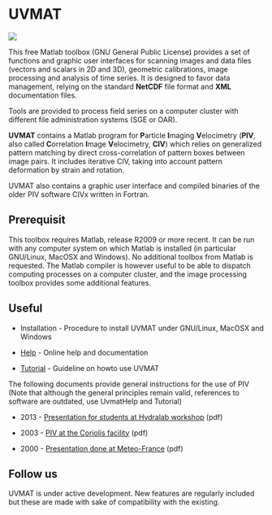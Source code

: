 # UVMAT

![](img-uvmat.png)

This free Matlab toolbox (GNU General Public License) provides a set of functions and graphic user interfaces for scanning images and data files (vectors and scalars in 2D and 3D), geometric calibrations, image processing and analysis of time series.
It is designed to favor data management, relying on the standard **NetCDF** file format and **XML** documentation files.

Tools are provided to process field series on a computer cluster with different file administration systems (SGE or OAR).

**UVMAT** contains a Matlab program for **P**article **I**maging **V**elocimetry (**PIV**, also called **C**orrelation **I**mage **V**elocimetry, **CIV**) which relies on generalized pattern matching by direct cross-correlation of pattern boxes between image pairs.
It includes iterative CIV, taking into account pattern deformation by strain and rotation.

UVMAT also contains a graphic user interface and compiled binaries of the older PIV software ​CIVx written in Fortran.

## Prerequisit

This toolbox requires Matlab, release R2009 or more recent.
It can be run with any computer system on which Matlab is installed (in particular GNU/Linux, MacOSX and Windows).
No additional toolbox from Matlab is requested.
The Matlab compiler is however useful to be able to dispatch computing processes on a computer cluster, and the image processing toolbox provides some additional features.

## Useful

- Installation - Procedure to install UVMAT under GNU/Linux, MacOSX and Windows 

- [Help](https://legi.gricad-pages.univ-grenoble-alpes.fr/soft/uvmat-doc/help) - Online help and documentation 

- [Tutorial](https://legi.gricad-pages.univ-grenoble-alpes.fr/soft/uvmat-doc/tutorial) - Guideline on howto use UVMAT 

The following documents provide general instructions for the use of PIV (Note that although the general principles remain valid, references to software are outdated, use UvmatHelp and Tutorial)

- 2013 - [Presentation for students at Hydralab workshop](2013-piv-at-hydralab.pdf) (pdf)

- 2003 - [PIV at the Coriolis facility](2003-civ-at-coriolis.pdf) (pdf)

- 2000 - [Presentation done at Meteo-France](2000-civ-at-meteofrance.pdf) (pdf)

## Follow us

UVMAT is under active development. New features are regularly included but these are made with sake of compatibility with the existing.

